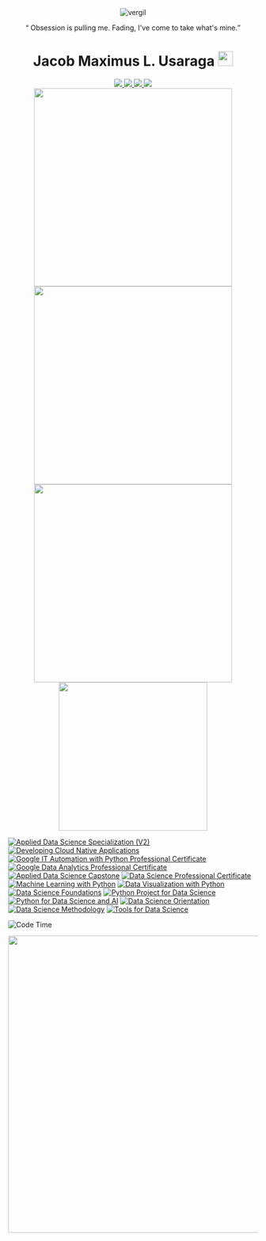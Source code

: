 
<div align="center">
<img src="https://user-images.githubusercontent.com/90799133/182439325-28f39b40-c6b6-4eaa-8c03-29534eaccda4.gif" alt="vergil">

<q> Obsession is pulling me.
Fading, I've come to take what's mine.</q>
</div>



<h1 align="center">
  Jacob Maximus L. Usaraga
  <img src = "https://github-readme-codewars-stats.herokuapp.com/api/?username=miniloda&badge&alias_only&colormode=dark_mode" height = "30"/>
  </h1> 
  <div align="center">
  <a href = "https://www.facebook.com/profile.php?id=100072172583649" target = "_blank"> <img src = "https://img.shields.io/badge/Facebook-1877F2?style=for-the-badge&logo=facebook&logoColor=white"/> </a>
  <a href = "https://www.linkedin.com/in/jacob-maximus-usaraga-00565b220/"><img src = "https://img.shields.io/badge/LinkedIn-0077B5?style=for-the-badge&logo=linkedin&logoColor=white"  /> </a>
  <a href = "mailto: jlusaraga@up.edu.ph"><img src = "https://img.shields.io/badge/Gmail-D14836?style=for-the-badge&logo=gmail&logoColor=white" /> </a>
   <a href = "https://www.codewars.com/users/miniloda"><img src = "https://img.shields.io/badge/Codewars-B1361E?style=for-the-badge&logo=Codewars&logoColor=white"/> </a>
   
  </div>
  


<div align = "center">
<a href="https://github.com/anuraghazra/github-readme-stats">
<img src="https://github-readme-stats.vercel.app/api?username=miniloda&show_icons=true&theme=tokyonight" width = "400"/>
</a>

<a href="https://github.com/anuraghazra/github-readme-stats">
<img src = "http://github-readme-streak-stats.herokuapp.com?user=miniloda&theme=dracula&hide_border=true" width = "400"/>
</a>
</div>
<!----
<h3 align = "center">
Skills
</h3>
<div align = "center">
<img width="48" height="48" src="https://img.icons8.com/color/48/linux--v1.png" alt="linux--v1"/>
<img width="48" height="48" src="https://img.icons8.com/color/48/python--v1.png" alt="python--v1"/>
<img width="48" height="48" src="https://img.icons8.com/color/48/pandas.png" alt="pandas"/>
<img width="48" height="48" src="https://img.icons8.com/color/48/numpy.png" alt="numpy"/>
<img width="48" height="48" src="https://img.icons8.com/arcade/64/pytorch.png" alt="pytorch"/>
<img width="48" height="48" src="https://img.icons8.com/material-rounded/48/000000/keras.png" alt="keras"/>
<img width = "48" height = "48" src = "https://upload.wikimedia.org/wikipedia/commons/thumb/8/84/Matplotlib_icon.svg/180px-Matplotlib_icon.svg.png?20150311090915" alt = "matplotlib">
<img width = "48" height = "48" src = "https://upload.wikimedia.org/wikipedia/commons/thumb/2/2d/Tensorflow_logo.svg/115px-Tensorflow_logo.svg.png?20170429160244" alt = "Tensorflow">
<img width = "48" height = "48" src = "https://upload.wikimedia.org/wikipedia/commons/thumb/b/b2/SCIPY_2.svg/512px-SCIPY_2.svg.png?20200904111722" alt = "scipy">
<img width="48" height="48" src="https://img.icons8.com/fluency/48/docker.png" alt="docker"/>
<img width="48 height="48" src="https://img.icons8.com/plasticine/100/react.png" alt="react"/>
<img width="48" height="48" src="https://img.icons8.com/color/48/javascript--v1.png" alt="javascript--v1"/>
<img width = "48" height = "48" src = "https://upload.wikimedia.org/wikipedia/commons/thumb/d/d5/Tailwind_CSS_Logo.svg/512px-Tailwind_CSS_Logo.svg.png?20230715030042">
--->
</div>

<div align = "center">


<img src ="https://github-readme-stats.vercel.app/api/wakatime?username=miniloda&theme=tokyonight&langs_count=5&layout=compact" width = "400">
<br>
<img src = "https://github-readme-stats.vercel.app/api/top-langs/?username=miniloda&exclude_repo=datacampnotebook,Data-Science-Capstone,KisayBookShop&theme=tokyonight&layout=compact" width = "300"/>
<br>



</div>

<!--START_SECTION:badges-->
[![Applied Data Science Specialization (V2)](https://images.credly.com/size/110x110/images/fa32e912-a95a-478b-926f-3b98b586e55c/Adv_Data_Science_Specialization.png)](http://www.credly.com/badges/4131b167-4a88-4e33-a1ab-0f6ec66aa1d4 "Applied Data Science Specialization (V2)")
[![Developing Cloud Native Applications](https://images.credly.com/size/110x110/images/b4f60ac3-9df1-49c6-8290-2ab417e272f9/image.png)](http://www.credly.com/badges/222e14f5-35f5-47a6-8843-ea8c79f75498 "Developing Cloud Native Applications")
[![Google IT Automation with Python Professional Certificate](https://images.credly.com/size/110x110/images/efbdc0d6-b46e-4e3c-8cf8-2314d8a5b971/GCC_badge_python_1000x1000.png)](http://www.credly.com/badges/08dec953-b935-4dbd-a045-896b0c6124e6 "Google IT Automation with Python Professional Certificate")
[![Google Data Analytics Professional Certificate](https://images.credly.com/size/110x110/images/d41de2b7-cbc2-47ec-bcf1-ebecbe83872f/GCC_badge_DA_1000x1000.png)](http://www.credly.com/badges/8c7ace84-fa85-4742-98e3-104d48b05263 "Google Data Analytics Professional Certificate")
[![Applied Data Science Capstone](https://images.credly.com/size/110x110/images/60f2e1e1-1b74-4dc0-a24b-cd08b460c12d/Applied_Data_Science_Capstone.png)](http://www.credly.com/badges/fea324dc-442f-4e8f-b6d7-bab24e57e434 "Applied Data Science Capstone")
[![Data Science Professional Certificate](https://images.credly.com/size/110x110/images/0da411a5-24e9-4991-9756-ca5f6073e7af/image.png)](http://www.credly.com/badges/cde01a6e-2334-47c4-9887-a858c6bda255 "Data Science Professional Certificate")
[![Machine Learning with Python](https://images.credly.com/size/110x110/images/f283df3d-1780-4c2d-947d-fc80eae0953b/image.png)](http://www.credly.com/badges/ef7763e7-448a-4d65-b8c5-167689ce63c1 "Machine Learning with Python")
[![Data Visualization with Python](https://images.credly.com/size/110x110/images/9da3eedf-fda3-4e81-bb46-d174b4699bf1/image.png)](http://www.credly.com/badges/c13b7e0c-31db-47e3-abcc-fe23927ff8df "Data Visualization with Python")
[![Data Science Foundations](https://images.credly.com/size/110x110/images/921cd89b-d4be-4e95-a6b7-b9a2390131fa/image.png)](http://www.credly.com/badges/39b25f45-8b01-4934-b072-b83f1881f598 "Data Science Foundations")
[![Python Project for Data Science](https://images.credly.com/size/110x110/images/4dd14b9d-2750-43bc-a5f6-27970c0de0fa/image.png)](http://www.credly.com/badges/c886f094-4f40-44d3-9ecf-7f9e4904a746 "Python Project for Data Science")
[![Python for Data Science and AI](https://images.credly.com/size/110x110/images/40bee502-a5b3-4365-90e7-57eed5067594/image.png)](http://www.credly.com/badges/9b1735d9-de8d-4122-b93c-010026c15fbf "Python for Data Science and AI")
[![Data Science Orientation](https://images.credly.com/size/110x110/images/5fc2d535-e716-46c4-881a-f4822b8da0e5/Cognitive_Class_-_What_is_Data_Science.png)](http://www.credly.com/badges/2a74ed98-b150-488c-95a4-dffc1db3423c "Data Science Orientation")
[![Data Science Methodology](https://images.credly.com/size/110x110/images/46defa53-a922-47bd-94ea-b43488f5cd8a/Data_Science_Methodology_Foundational.png)](http://www.credly.com/badges/3cb00303-3202-4065-9e9d-0acf5d48aed4 "Data Science Methodology")
[![Tools for Data Science](https://images.credly.com/size/110x110/images/60cf69ce-6129-425d-9a42-7732fa07da1e/Tools_for_Data_Science_Foundational.png)](http://www.credly.com/badges/5486c181-f1c7-44b6-9db2-7e9b9afec7fa "Tools for Data Science")
<!--END_SECTION:badges-->

![Code Time](https://wakatime.com/badge/user/f5331c0b-eb4e-443c-b006-aaadd1d3f780.svg)

<img src="https://wakatime.com/share/@miniloda/a97b0ece-5cfa-4615-ad32-30c812e06813.svg" width = "600" />

